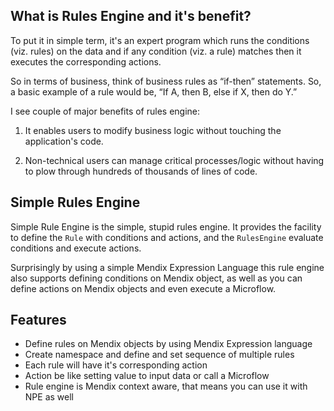 ## What is Rules Engine and it's benefit?
To put it in simple term, it's an expert program which runs the conditions (viz. rules) on the data and if any condition (viz. a rule) matches then it executes the corresponding actions.

So in terms of business, think of business rules as “if-then” statements. So, a basic example of a rule would be, “If A, then B, else if X, then do Y.”

I see couple of major benefits of rules engine:

1. It enables users to modify business logic without touching the application's code.

2. Non-technical users can manage critical processes/logic without having to plow through hundreds of thousands of lines of code.

## Simple Rules Engine
Simple Rule Engine is the simple, stupid rules engine. It provides the facility to define the  `Rule` with conditions and actions, and the `RulesEngine` evaluate conditions and execute actions.

Surprisingly by using a simple Mendix Expression Language this rule engine also supports defining conditions on Mendix object, as well as you can define actions on Mendix objects and even execute a Microflow.

## Features
- Define rules on Mendix objects by using Mendix Expression language
- Create namespace and define and set sequence of multiple rules
- Each rule will have it's corresponding action
- Action be like setting value to input data or call a Microflow
- Rule engine is Mendix context aware, that means you can use it with NPE as well